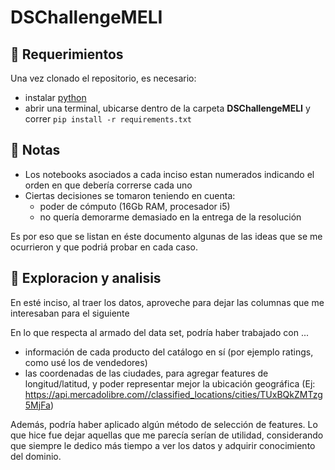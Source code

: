 ﻿# DSChallengeMELI

## 📌 Requerimientos
Una vez clonado el repositorio, es necesario:

- instalar [python](https://www.python.org/downloads/)
- abrir una terminal, ubicarse dentro de la carpeta **DSChallengeMELI** y correr `pip install -r requirements.txt`

## 📌 Notas

- Los notebooks asociados a cada inciso estan numerados indicando el orden en que debería correrse cada uno
- Ciertas decisiones se tomaron teniendo en cuenta:
  - poder de cómputo (16Gb RAM, procesador i5)
  - no quería demorarme demasiado en la entrega de la resolución 
 
Es por eso que se listan en éste documento algunas de las ideas que se me ocurrieron y que podriá probar en cada caso.
 
## 📌 Exploracion y analisis
En esté inciso, al traer los datos, aproveche para dejar las columnas que me interesaban para el siguiente 

En lo que respecta al armado del data set, podría haber trabajado con ...
  - información de cada producto del catálogo en sí (por ejemplo ratings, como usé los de vendedores)
  - las coordenadas de las ciudades, para agregar features de longitud/latitud, y poder representar mejor la ubicación geográfica (Ej: https://api.mercadolibre.com//classified_locations/cities/TUxBQkZMTzg5MjFa)

Además, podría haber aplicado algún método de selección de features. Lo que hice fue dejar aquellas que me parecía serían de utilidad, considerando que siempre le dedico más tiempo a ver los datos y adquirir conocimiento del dominio.

